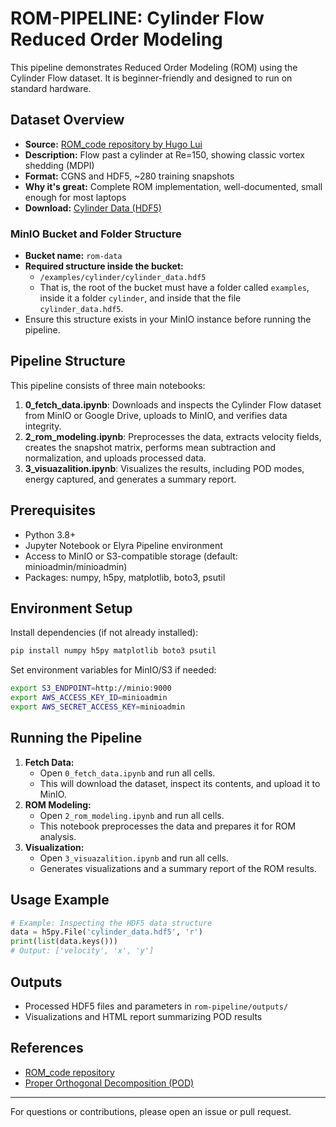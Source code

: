# ROM-PIPELINE: Cylinder Flow Reduced Order Modeling

This pipeline demonstrates Reduced Order Modeling (ROM) using the Cylinder Flow dataset. It is beginner-friendly and designed to run on standard hardware.

## Dataset Overview
- **Source:** [ROM_code repository by Hugo Lui](https://github.com/hugolui/ROM_code)
- **Description:** Flow past a cylinder at Re=150, showing classic vortex shedding (MDPI)
- **Format:** CGNS and HDF5, ~280 training snapshots
- **Why it's great:** Complete ROM implementation, well-documented, small enough for most laptops
- **Download:** [Cylinder Data (HDF5)](https://drive.google.com/open?id=1cqxzDNG6ic1HqC7vmjq_bBmGFB9qYihp)

### MinIO Bucket and Folder Structure
- **Bucket name:** `rom-data`
- **Required structure inside the bucket:**
  - `/examples/cylinder/cylinder_data.hdf5`
  - That is, the root of the bucket must have a folder called `examples`, inside it a folder `cylinder`, and inside that the file `cylinder_data.hdf5`.
- Ensure this structure exists in your MinIO instance before running the pipeline.

## Pipeline Structure
This pipeline consists of three main notebooks:
1. **0_fetch_data.ipynb**: Downloads and inspects the Cylinder Flow dataset from MinIO or Google Drive, uploads to MinIO, and verifies data integrity.
2. **2_rom_modeling.ipynb**: Preprocesses the data, extracts velocity fields, creates the snapshot matrix, performs mean subtraction and normalization, and uploads processed data.
3. **3_visuazalition.ipynb**: Visualizes the results, including POD modes, energy captured, and generates a summary report.

## Prerequisites
- Python 3.8+
- Jupyter Notebook or Elyra Pipeline environment
- Access to MinIO or S3-compatible storage (default: minioadmin/minioadmin)
- Packages: numpy, h5py, matplotlib, boto3, psutil

## Environment Setup
Install dependencies (if not already installed):
```bash
pip install numpy h5py matplotlib boto3 psutil
```

Set environment variables for MinIO/S3 if needed:
```bash
export S3_ENDPOINT=http://minio:9000
export AWS_ACCESS_KEY_ID=minioadmin
export AWS_SECRET_ACCESS_KEY=minioadmin
```

## Running the Pipeline
1. **Fetch Data:**
   - Open `0_fetch_data.ipynb` and run all cells.
   - This will download the dataset, inspect its contents, and upload it to MinIO.
2. **ROM Modeling:**
   - Open `2_rom_modeling.ipynb` and run all cells.
   - This notebook preprocesses the data and prepares it for ROM analysis.
3. **Visualization:**
   - Open `3_visuazalition.ipynb` and run all cells.
   - Generates visualizations and a summary report of the ROM results.

## Usage Example
```python
# Example: Inspecting the HDF5 data structure
data = h5py.File('cylinder_data.hdf5', 'r')
print(list(data.keys()))
# Output: ['velocity', 'x', 'y']
```

## Outputs
- Processed HDF5 files and parameters in `rom-pipeline/outputs/`
- Visualizations and HTML report summarizing POD results

## References
- [ROM_code repository](https://github.com/hugolui/ROM_code)
- [Proper Orthogonal Decomposition (POD)](https://en.wikipedia.org/wiki/Proper_orthogonal_decomposition)

---
For questions or contributions, please open an issue or pull request.